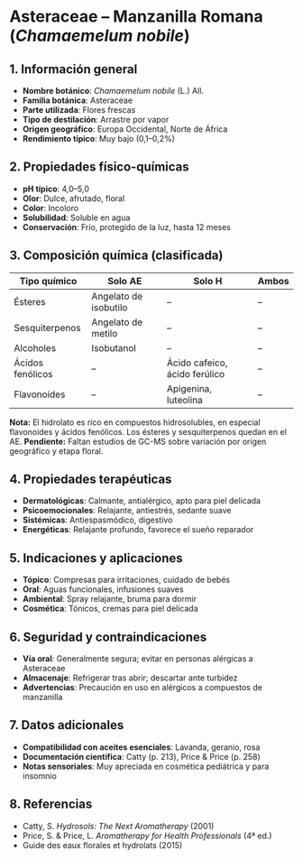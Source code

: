# Asteraceae – Manzanilla Romana (*Chamaemelum nobile*)

## 1. Información general
- **Nombre botánico**: *Chamaemelum nobile* (L.) All.
- **Familia botánica**: Asteraceae
- **Parte utilizada**: Flores frescas
- **Tipo de destilación**: Arrastre por vapor
- **Origen geográfico**: Europa Occidental, Norte de África
- **Rendimiento típico**: Muy bajo (0,1–0,2%)

## 2. Propiedades físico-químicas
- **pH típico**: 4,0–5,0
- **Olor**: Dulce, afrutado, floral
- **Color**: Incoloro
- **Solubilidad**: Soluble en agua
- **Conservación**: Frío, protegido de la luz, hasta 12 meses

## 3. Composición química (clasificada)
| Tipo químico       | Solo AE               | Solo H                   | Ambos         |
|-------------------|-----------------------|--------------------------|---------------|
| Ésteres           | Angelato de isobutilo | –                        | –             |
| Sesquiterpenos    | Angelato de metilo    | –                        | –             |
| Alcoholes         | Isobutanol            | –                        | –             |
| Ácidos fenólicos  | –                     | Ácido cafeico, ácido ferúlico | –        |
| Flavonoides       | –                     | Apigenina, luteolina     | –             |

**Nota:** El hidrolato es rico en compuestos hidrosolubles, en especial flavonoides y ácidos fenólicos. Los ésteres y sesquiterpenos quedan en el AE.
**Pendiente:** Faltan estudios de GC-MS sobre variación por origen geográfico y etapa floral.

## 4. Propiedades terapéuticas
- **Dermatológicas**: Calmante, antialérgico, apto para piel delicada
- **Psicoemocionales**: Relajante, antiestrés, sedante suave
- **Sistémicas**: Antiespasmódico, digestivo
- **Energéticas**: Relajante profundo, favorece el sueño reparador

## 5. Indicaciones y aplicaciones
- **Tópico**: Compresas para irritaciones, cuidado de bebés
- **Oral**: Aguas funcionales, infusiones suaves
- **Ambiental**: Spray relajante, bruma para dormir
- **Cosmética**: Tónicos, cremas para piel delicada

## 6. Seguridad y contraindicaciones
- **Vía oral**: Generalmente segura; evitar en personas alérgicas a Asteraceae
- **Almacenaje**: Refrigerar tras abrir; descartar ante turbidez
- **Advertencias**: Precaución en uso en alérgicos a compuestos de manzanilla

## 7. Datos adicionales
- **Compatibilidad con aceites esenciales**: Lavanda, geranio, rosa
- **Documentación científica**: Catty (p. 213), Price & Price (p. 258)
- **Notas sensoriales**: Muy apreciada en cosmética pediátrica y para insomnio

## 8. Referencias
- Catty, S. *Hydrosols: The Next Aromatherapy* (2001)
- Price, S. & Price, L. *Aromatherapy for Health Professionals* (4ª ed.)
- Guide des eaux florales et hydrolats (2015)

